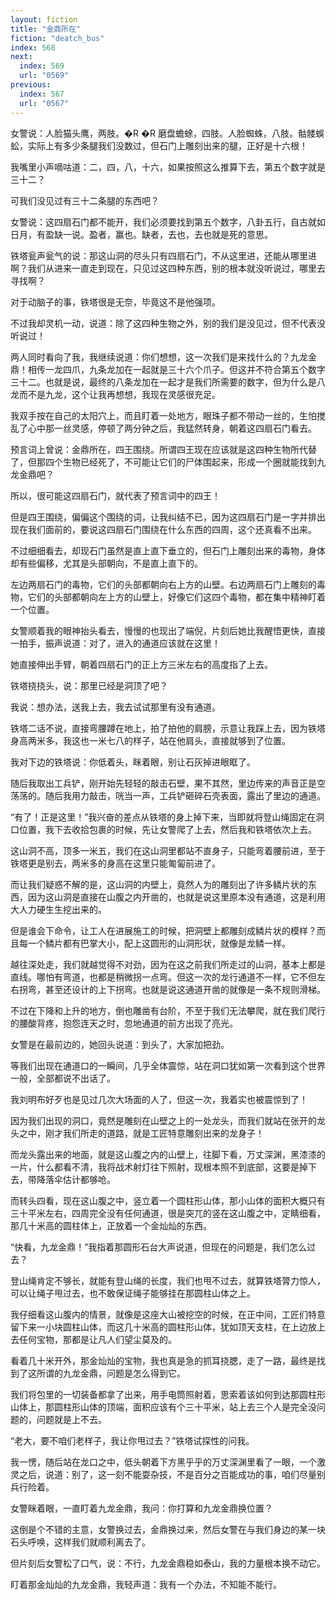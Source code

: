 ```yaml
---
layout: fiction
title: "金鼎所在"
fiction: "deatch_bus"
index: 568
next:
  index: 569
  url: "0569"
previous:
  index: 567
  url: "0567"
---
```

女警说：人脸猫头鹰，两肢。�R �R 磨盘蟾蜍，四肢。人脸蜘蛛，八肢。骷髅蜈蚣，实际上有多少条腿我们没数过，但石门上雕刻出来的腿，正好是十六根！

我嘴里小声嘀咕道：二，四，八，十六，如果按照这么推算下去，第五个数字就是三十二？

可我们没见过有三十二条腿的东西吧？

女警说：这四扇石门都不能开，我们必须要找到第五个数字，八卦五行，自古就如日月，有盈缺一说。盈者，赢也。缺者，去也，去也就是死的意思。

铁塔瓮声瓮气的说：那这山洞的尽头只有四扇石门，不从这里进，还能从哪里进啊？我们从进来一直走到现在，只见过这四种东西，别的根本就没听说过，哪里去寻找啊？

对于动脑子的事，铁塔很是无奈，毕竟这不是他强项。

不过我却灵机一动，说道：除了这四种生物之外，别的我们是没见过，但不代表没听说过！

两人同时看向了我，我继续说道：你们想想，这一次我们是来找什么的？九龙金鼎！相传一龙四爪，九条龙加在一起就是三十六个爪子。但这并不符合第五个数字三十二。也就是说，最终的八条龙加在一起才是我们所需要的数字，但为什么是八龙而不是九龙，这个让我再想想，我现在灵感很充足。

我双手按在自己的太阳穴上，而且盯着一处地方，眼珠子都不带动一丝的，生怕搅乱了心中那一丝灵感，停顿了两分钟之后，我猛然转身，朝着这四扇石门看去。

预言词上曾说：金鼎所在，四王围绕。所谓四王现在应该就是这四种生物所代替了，但那四个生物已经死了，不可能让它们的尸体围起来，形成一个圈就能找到九龙金鼎吧？

所以，很可能这四扇石门，就代表了预言词中的四王！

但是四王围绕，偏偏这个围绕的词，让我纠结不已，因为这四扇石门是一字并排出现在我们面前的，要说这四扇石门围绕在什么东西的四周，这个还真看不出来。

不过细细看去，却现石门虽然是直上直下垂立的，但石门上雕刻出来的毒物，身体却有些偏移，尤其是头部朝向，不是直上直下的。

左边两扇石门的毒物，它们的头部都朝向右上方的山壁。右边两扇石门上雕刻的毒物，它们的头部都朝向左上方的山壁上，好像它们这四个毒物，都在集中精神盯着一个位置。

女警顺着我的眼神抬头看去，慢慢的也现出了端倪，片刻后她比我醒悟更快，直接一拍手，振声说道：对了，进入的通道应该就在这里！

她直接伸出手臂，朝着四扇石门的正上方三米左右的高度指了上去。

铁塔挠挠头，说：那里已经是洞顶了吧？

我说：想办法，送我上去，我去试试那里有没有通道。

铁塔二话不说，直接弯腰蹲在地上，拍了拍他的肩膀，示意让我踩上去，因为铁塔身高两米多，我这也一米七八的样子，站在他肩头，直接就够到了位置。

我对下边的铁塔说：你低着头，眯着眼，别让石灰掉进眼眶了。

随后我取出工兵铲，刚开始先轻轻的敲击石壁，果不其然，里边传来的声音正是空荡荡的。随后我用力敲击，咣当一声，工兵铲砸碎石壳表面，露出了里边的通道。

“有了！正是这里！”我兴奋的差点从铁塔的身上掉下来，当即就将登山绳固定在洞口位置，我下去收拾包裹的时候，先让女警爬了上去，然后我和铁塔依次上去。

这山洞不高，顶多一米五，我们在这山洞里都站不直身子，只能弯着腰前进，至于铁塔更是别去，两米多的身高在这里只能匍匐前进了。

而让我们疑惑不解的是，这山洞的内壁上，竟然人为的雕刻出了许多鳞片状的东西，因为这山洞是直接在山腹之内开凿的，也就是说这里原本没有通道，这是利用大人力硬生生挖出来的。

但是谁会下命令，让工人在进展施工的时候，把洞壁上都雕刻成鳞片状的模样？而且每一个鳞片都有巴掌大小，配上这圆形的山洞形状，就像是龙鳞一样。

越往深处走，我们就越觉得不对劲，因为在这之前我们所走过的山洞，基本上都是直线。哪怕有弯道，也都是稍微拐一点弯。但这一次的龙行通道不一样，它不但左右拐弯，甚至还设计的上下拐弯。也就是说这通道开凿的就像是一条不规则滑梯。

不过在下降和上升的地方，倒也雕凿有台阶，不至于我们无法攀爬，就在我们爬行的腰酸背疼，抱怨连天之时，忽地通道的前方出现了亮光。

女警是在最前边的，她回头说道：到头了，大家加把劲。

等我们出现在通道口的一瞬间，几乎全体震惊，站在洞口犹如第一次看到这个世界一般，全部都说不出话了。

我刘明布好歹也是见过几次大场面的人了，但这一次，我着实也被震惊到了！

因为我们出现的洞口，竟然是雕刻在山壁之上的一处龙头，而我们就站在张开的龙头之中，刚才我们所走的道路，就是工匠特意雕刻出来的龙身子！

而龙头露出来的地面，就是这山腹之内的山壁上，往脚下看，万丈深渊，黑漆漆的一片，什么都看不清，我将战术射灯往下照射，现根本照不到底部，这要是掉下去，带降落伞估计都够呛。

而转头四看，现在这山腹之中，竖立着一个圆柱形山体，那小山体的面积大概只有三十平米左右，四周完全没有任何通道，很是突兀的竖在这山腹之中，定睛细看，那几十米高的圆柱体上，正放着一个金灿灿的东西。

“快看，九龙金鼎！”我指着那圆形石台大声说道，但现在的问题是，我们怎么过去？

登山绳肯定不够长，就能有登山绳的长度，我们也甩不过去，就算铁塔膂力惊人，可以让绳子甩过去，也不敢保证绳子能够挂在那圆柱山体之上。

我仔细看这山腹内的情景，就像是这座大山被挖空的时候，在正中间，工匠们特意留下来一小块圆柱山体，而这几十米高的圆柱形山体，犹如顶天支柱，在上边放上去任何宝物，那都是让凡人们望尘莫及的。

看着几十米开外，那金灿灿的宝物，我也真是急的抓耳挠腮，走了一路，最终是找到了这所谓的九龙金鼎，问题是怎么得到它。

我们将包里的一切装备都拿了出来，用手电筒照射着，思索着该如何到达那圆柱形山体上，那圆柱形山体的顶端，面积应该有个三十平米，站上去三个人是完全没问题的，问题就是上不去。

“老大，要不咱们老样子，我让你甩过去？”铁塔试探性的问我。

我一愣，随后站在龙口之中，低头朝着下方黑乎乎的万丈深渊里看了一眼，一个激灵之后，说道：别了，这一刻不能耍杂技，不是百分之百能成功的事，咱们尽量别兵行险着。

女警眯着眼，一直盯着九龙金鼎，我问：你打算和九龙金鼎换位置？

这倒是个不错的主意，女警换过去，金鼎换过来，然后女警在与我们身边的某一块石头呼唤，这样我们就顺利离去了。

但片刻后女警松了口气，说：不行，九龙金鼎稳如泰山，我的力量根本换不动它。

盯着那金灿灿的九龙金鼎，我轻声道：我有一个办法，不知能不能行。